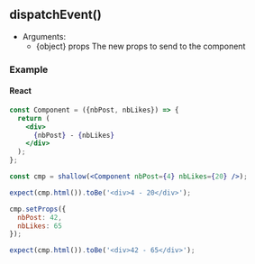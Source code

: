 ## dispatchEvent()

- Arguments:
  - {object} props The new props to send to the component

### Example

#### React

```jsx
const Component = ({nbPost, nbLikes}) => {
  return (
    <div>
      {nbPost} - {nbLikes}
    </div>
  );
};

const cmp = shallow(<Component nbPost={4} nbLikes={20} />);

expect(cmp.html()).toBe('<div>4 - 20</div>');

cmp.setProps({
  nbPost: 42,
  nbLikes: 65
});

expect(cmp.html()).toBe('<div>42 - 65</div>');
```
